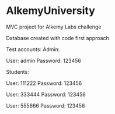 # AlkemyUniversity
MVC project for Alkemy Labs challenge

Database created with code first approach

Test accounts:
Admin:

User: admin
Password: 123456

Students:

User: 111222
Password: 123456

User: 333444
Password: 123456

User: 555666
Password: 123456
